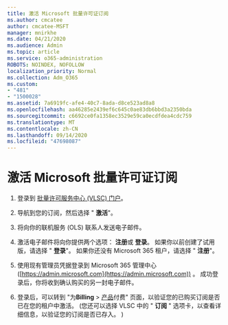 ```yaml
---
title: 激活 Microsoft 批量许可证订阅
ms.author: cmcatee
author: cmcatee-MSFT
manager: mnirkhe
ms.date: 04/21/2020
ms.audience: Admin
ms.topic: article
ms.service: o365-administration
ROBOTS: NOINDEX, NOFOLLOW
localization_priority: Normal
ms.collection: Adm_O365
ms.custom:
- "481"
- "1500028"
ms.assetid: 7a6919fc-afe4-40c7-8ada-d8ce523ad8a8
ms.openlocfilehash: aa46285e2439ef6c645c0ae83db6bbd3a2350bda
ms.sourcegitcommit: c6692ce0fa1358ec3529e59ca0ecdfdea4cdc759
ms.translationtype: MT
ms.contentlocale: zh-CN
ms.lasthandoff: 09/14/2020
ms.locfileid: "47698087"
---
```

# <a name="activating-a-microsoft-volume-license-subscription"></a>激活 Microsoft 批量许可证订阅

1. 登录到 [批量许可服务中心 (VLSC) 门户](https://go.microsoft.com/fwlink/p/?LinkId=329762)。

2. 导航到您的订阅，然后选择 " **激活**"。

3. 将向你的联机服务 (OLS) 联系人发送电子邮件。

4. 激活电子邮件将向你提供两个选项： **注册**或 **登录**。 如果你以前创建了试用版，请选择 " **登录**"。 如果你还没有 Microsoft 365 租户，请选择 " **注册**"。

5. 使用现有管理员凭据登录到 Microsoft 365 管理中心 ([https://admin.microsoft.com](https://admin.microsoft.com)) 。 成功登录后，你将收到确认购买的另一封电子邮件。

6. 登录后，可以转到 "为**Billing** \> [产品](https://go.microsoft.com/fwlink/p/?linkid=842054)付费" 页面，以验证您的已购买订阅是否已在您的租户中激活。  (您还可以选择 VLSC 中的 " **订阅** " 选项卡，以查看详细信息，以验证您的订阅是否已存入。 ) 
